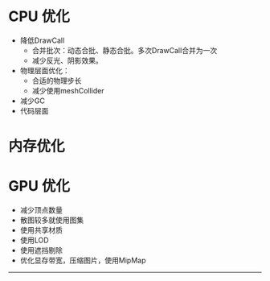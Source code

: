 # CPU 优化

- 降低DrawCall
  - 合并批次：动态合批、静态合批。多次DrawCall合并为一次
  - 减少反光、阴影效果。
- 物理层面优化：
  - 合适的物理步长
  - 减少使用meshCollider
- 减少GC
- 代码层面

# 内存优化



# GPU 优化

- 减少顶点数量
- 散图较多就使用图集
- 使用共享材质
- 使用LOD
- 使用遮挡剔除
- 优化显存带宽，压缩图片，使用MipMap

---

